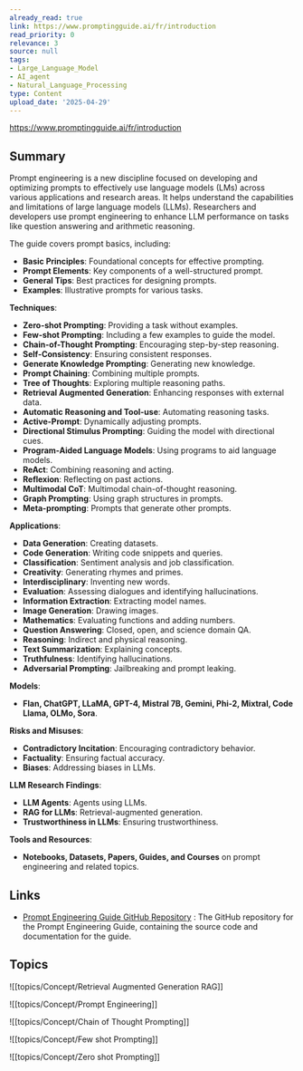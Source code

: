 ```yaml
---
already_read: true
link: https://www.promptingguide.ai/fr/introduction
read_priority: 0
relevance: 3
source: null
tags:
- Large_Language_Model
- AI_agent
- Natural_Language_Processing
type: Content
upload_date: '2025-04-29'
---
```


https://www.promptingguide.ai/fr/introduction
## Summary

Prompt engineering is a new discipline focused on developing and optimizing prompts to effectively use language models (LMs) across various applications and research areas. It helps understand the capabilities and limitations of large language models (LLMs). Researchers and developers use prompt engineering to enhance LLM performance on tasks like question answering and arithmetic reasoning.

The guide covers prompt basics, including:

- **Basic Principles**: Foundational concepts for effective prompting.
- **Prompt Elements**: Key components of a well-structured prompt.
- **General Tips**: Best practices for designing prompts.
- **Examples**: Illustrative prompts for various tasks.

**Techniques**:
- **Zero-shot Prompting**: Providing a task without examples.
- **Few-shot Prompting**: Including a few examples to guide the model.
- **Chain-of-Thought Prompting**: Encouraging step-by-step reasoning.
- **Self-Consistency**: Ensuring consistent responses.
- **Generate Knowledge Prompting**: Generating new knowledge.
- **Prompt Chaining**: Combining multiple prompts.
- **Tree of Thoughts**: Exploring multiple reasoning paths.
- **Retrieval Augmented Generation**: Enhancing responses with external data.
- **Automatic Reasoning and Tool-use**: Automating reasoning tasks.
- **Active-Prompt**: Dynamically adjusting prompts.
- **Directional Stimulus Prompting**: Guiding the model with directional cues.
- **Program-Aided Language Models**: Using programs to aid language models.
- **ReAct**: Combining reasoning and acting.
- **Reflexion**: Reflecting on past actions.
- **Multimodal CoT**: Multimodal chain-of-thought reasoning.
- **Graph Prompting**: Using graph structures in prompts.
- **Meta-prompting**: Prompts that generate other prompts.

**Applications**:
- **Data Generation**: Creating datasets.
- **Code Generation**: Writing code snippets and queries.
- **Classification**: Sentiment analysis and job classification.
- **Creativity**: Generating rhymes and primes.
- **Interdisciplinary**: Inventing new words.
- **Evaluation**: Assessing dialogues and identifying hallucinations.
- **Information Extraction**: Extracting model names.
- **Image Generation**: Drawing images.
- **Mathematics**: Evaluating functions and adding numbers.
- **Question Answering**: Closed, open, and science domain QA.
- **Reasoning**: Indirect and physical reasoning.
- **Text Summarization**: Explaining concepts.
- **Truthfulness**: Identifying hallucinations.
- **Adversarial Prompting**: Jailbreaking and prompt leaking.

**Models**:
- **Flan, ChatGPT, LLaMA, GPT-4, Mistral 7B, Gemini, Phi-2, Mixtral, Code Llama, OLMo, Sora**.

**Risks and Misuses**:
- **Contradictory Incitation**: Encouraging contradictory behavior.
- **Factuality**: Ensuring factual accuracy.
- **Biases**: Addressing biases in LLMs.

**LLM Research Findings**:
- **LLM Agents**: Agents using LLMs.
- **RAG for LLMs**: Retrieval-augmented generation.
- **Trustworthiness in LLMs**: Ensuring trustworthiness.

**Tools and Resources**:
- **Notebooks, Datasets, Papers, Guides, and Courses** on prompt engineering and related topics.
## Links

- [Prompt Engineering Guide GitHub Repository](https://github.com/dair-ai/Prompt-Engineering-Guide) : The GitHub repository for the Prompt Engineering Guide, containing the source code and documentation for the guide.

## Topics

![[topics/Concept/Retrieval Augmented Generation RAG]]

![[topics/Concept/Prompt Engineering]]

![[topics/Concept/Chain of Thought Prompting]]

![[topics/Concept/Few shot Prompting]]

![[topics/Concept/Zero shot Prompting]]